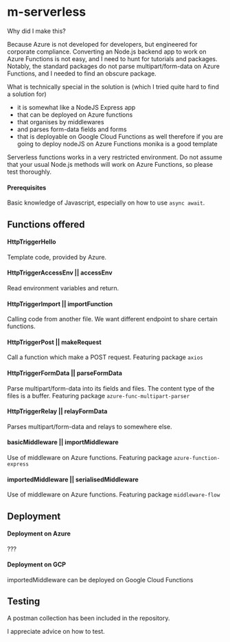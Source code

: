 # m-serverless

Why did I make this?

Because Azure is not developed for developers, but engineered for corporate compliance. Converting an Node.js backend app to work on Azure Functions is not easy, and I need to hunt for tutorials and packages. Notably, the standard packages do not parse multipart/form-data on Azure Functions, and I needed to find an obscure package.

What is technically special in the solution is (which I tried quite hard to find a solution for)
- it is somewhat like a NodeJS Express app
- that can be deployed on Azure functions
- that organises by middlewares
- and parses form-data fields and forms
- that is deployable on Google Cloud Functions as well
therefore if you are going to deploy nodeJS on Azure Functions monika is a good template

Serverless functions works in a very restricted environment. Do not assume that your usual Node.js methods will work on Azure Functions, so please test thoroughly.

#### Prerequisites

Basic knowledge of Javascript, especially on how to use `async await`.

## Functions offered

#### HttpTriggerHello
Template code, provided by Azure.

#### HttpTriggerAccessEnv || accessEnv
Read environment variables and return.

#### HttpTriggerImport || importFunction
Calling code from another file. We want different endpoint to share certain functions.

#### HttpTriggerPost || makeRequest
Call a function which make a POST request.
Featuring package `axios`

#### HttpTriggerFormData || parseFormData
Parse multipart/form-data into its fields and files. The content type of the files is a buffer.
Featuring package `azure-func-multipart-parser`

#### HttpTriggerRelay || relayFormData
Parses multipart/form-data and relays to somewhere else.

#### basicMiddleware || importMiddleware
Use of middleware on Azure functions.
Featuring package `azure-function-express`

#### importedMiddleware || serialisedMiddleware
Use of middleware on Azure functions. 
Featuring package `middleware-flow`

## Deployment

#### Deployment on Azure
???

#### Deployment on GCP
importedMiddleware can be deployed on Google Cloud Functions

## Testing
A postman collection has been included in the repository.

I appreciate advice on how to test.
